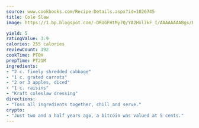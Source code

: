 ```yaml
---
source: www.cookbooks.com/Recipe-Details.aspx?id=1026745
title: Cole Slaw
image: https://1.bp.blogspot.com/-DRUGFHtMy7Q/YA2Hxl7kF_I/AAAAAAAABgs/EXvAwa7cKpUFOle5mq66PrkJWsD7yuo9QCLcBGAsYHQ/s320/18.png

yield: 5
ratingValue: 3.9
calories: 255 calories
reviewCount: 392
cookTime: PT0H
prepTime: PT21M
ingredients:
- "2 c. finely shredded cabbage"
- "1 c. grated carrots"
- "2 or 3 apples, diced"
- "1 c. raisins"
- "Kraft coleslaw dressing"
directions:
- "Toss all ingredients together, chill and serve."
crypto:
- "Just two and a half years ago, a bitcoin was valued at 5 cents."
---
```

